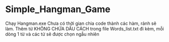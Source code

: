 # Simple_Hangman_Game
Chạy Hangman.exe
Chưa có thời gian chia code thành các hàm, rảnh sẽ làm.
Thêm từ KHÔNG CHỨA DẤU CÁCH trong file Words_list.txt đi kèm, mỗi dòng 1 từ và các từ sẽ được chọn ngẫu nhiên

